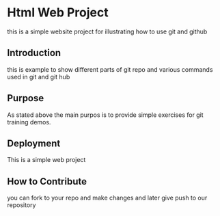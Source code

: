 # Html Web Project
this is a simple website project for illustrating how to use git and github
## Introduction
this is example to show different parts of git repo and various commands used in git and git hub
## Purpose
As stated above the main purpos is to provide simple exercises for git training demos.
## Deployment
This is a simple web project 
## How to Contribute
you can fork to your repo and make changes and later give push to our repository 